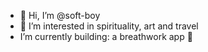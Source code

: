 - 👋 Hi, I’m @soft-boy
- 👀 I’m interested in spirituality, art and travel
-  I’m currently building: a breathwork app 💨

<!---
soft-boy/soft-boy is a ✨ special ✨ repository because its `README.md` (this file) appears on your GitHub profile.
You can click the Preview link to take a look at your changes.
--->
